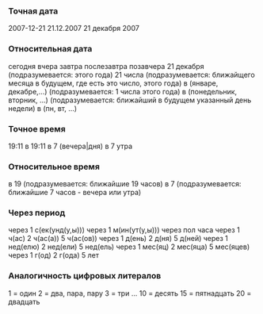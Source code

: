 ### Точная дата

2007-12-21
21.12.2007
21 декабря 2007

### Относительная дата

сегодня
вчера
завтра
послезавтра
позавчера
21 декабря (подразумевается: этого года)
21 числа (подразумевается: ближайщего месяца в будущем, где есть это число, этого года)
в (январе, декабре,...) (подразумевается: 1 числа этого года)
в (понедельник, вторник, ...)  (подразумевается: ближайший в будущем указанный день недели)
в (пн, вт, ...)

### Точное время

19:11
в 19:11
в 7 (вечера|дня)
в 7 утра

### Относительное время

в 19 (подразумевается: ближайшие 19 часов)
в 7 (подразумевается: ближайшие 7 часов - вечера или утра)

### Через период

через 1 с(ек(унд(у,ы)))
через 1 м(ин(ут(у,ы)))
через пол часа
через 1 ч(ас)       2 ч(ас(а))    5 ч(ас(ов))
через 1 д(ень)       2 д(ня)      5 д(ней)
через 1 нед(елю)     2 нед(ели)    5 нед(ель)
через 1 мес(яц)     2 мес(яца)    5 мес(яцев)
через 1 г(од)       2 г(ода)    5 лет

### Аналогичность цифровых литералов

1 = один
2 = два, пара, пару
3 = три
...
10 = десять
15 = пятнадцать
20 = двадцать